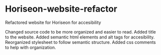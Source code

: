 
# Horiseon-website-refactor
 Refactored website for Horiseon for accesibility

Changed source code to be more organized and easier to read. 
Added title to the website.
Added semantic html elements and alt tags for accesibility.
Reorganized stylesheet to follow semantic structure.
Added css comments to help with organization.



